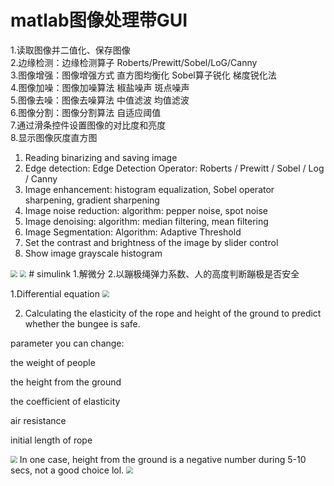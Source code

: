 # matlab图像处理带GUI  
1.读取图像并二值化、保存图像  
2.边缘检测：边缘检测算子 Roberts/Prewitt/Sobel/LoG/Canny      
3.图像增强：图像增强方式 直方图均衡化 Sobel算子锐化 梯度锐化法    
4.图像加噪：图像加噪算法 椒盐噪声 斑点噪声  
5.图像去噪：图像去噪算法 中值滤波 均值滤波  
6.图像分割：图像分割算法 自适应阈值  
7.通过滑条控件设置图像的对比度和亮度  
8.显示图像灰度直方图    

1. Reading binarizing and saving image
2. Edge detection: Edge Detection Operator: Roberts / Prewitt / Sobel / Log / Canny
3. Image enhancement: histogram equalization, Sobel operator sharpening, gradient sharpening
4. Image noise reduction: algorithm: pepper noise, spot noise
5. Image denoising: algorithm: median filtering, mean filtering
6. Image Segmentation: Algorithm: Adaptive Threshold
7. Set the contrast and brightness of the image by slider control
8. Show image grayscale histogram
<img src="readme_md_files%5Cimage.png?v=1&type=image" style="zoom: 67%;" />
<img src="readme_md_files%5Cimage%20%282%29.png?v=1&type=image" style="zoom:67%;" />
# simulink  
1.解微分  
2.以蹦极绳弹力系数、人的高度判断蹦极是否安全

1.Differential equation
<img src="readme_md_files%5Cimage%20%283%29.png?v=1&type=image =400x" style="zoom: 67%;" />

2. Calculating the elasticity of the rope and height of    the ground to predict whether the bungee is safe.

  parameter you can change:

  the weight of people

  the height from the ground

  the coefficient of elasticity

  air resistance

  initial length of rope

  <img src="readme_md_files%5Cimage%20%284%29.png?v=1&type=image =400x" style="zoom:67%;" />
  In one case, height from the ground is a negative number during 5-10 secs, not a good choice lol.
  <img src="readme_md_files%5Cimage%20%285%29.png?v=1&type=image =400x" style="zoom:67%;" />

  

